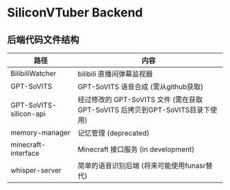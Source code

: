 # SiliconVTuber Backend
## 后端代码文件结构
| 路径 | 内容 |
|-------|-------|
| BilibiliWatcher | bilibili 直播间弹幕监视器 |
| GPT-SoVITS | GPT-SoVITS 语音合成 (需从github获取) |
| GPT-SoVITS-silicon-api | 经过修改的 GPT-SoVITS 文件 (需在获取 GPT-SoVITS 后拷贝到GPT-SoVITS目录下使用) |
| memory-manager | 记忆管理 (deprecated) |
| minecraft-interface | Minecraft 接口服务 (in development) |
| whisper-server | 简单的语音识别后端 (将来可能使用funasr替代) |
